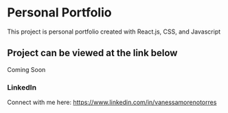 # Personal Portfolio

This project is personal portfolio created with React.js, CSS, and Javascript

## Project can be viewed at the link below

Coming Soon

### LinkedIn

Connect with me here: https://www.linkedin.com/in/vanessamorenotorres 
